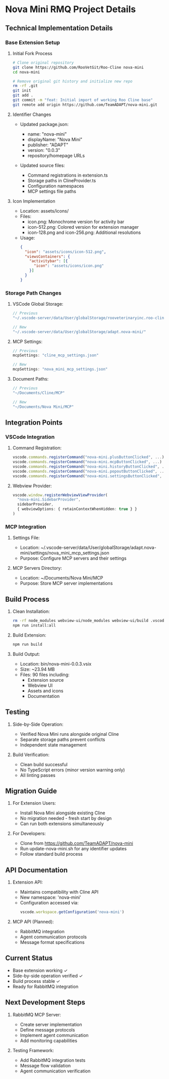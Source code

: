# Nova Mini RMQ Project Details

## Technical Implementation Details

### Base Extension Setup
1. Initial Fork Process
   ```bash
   # Clone original repository
   git clone https://github.com/RooVetGit/Roo-Cline nova-mini
   cd nova-mini
   
   # Remove original git history and initialize new repo
   rm -rf .git
   git init
   git add .
   git commit -m "feat: Initial import of working Roo Cline base"
   git remote add origin https://github.com/TeamADAPT/nova-mini.git
   ```

2. Identifier Changes
   - Updated package.json:
     - name: "nova-mini"
     - displayName: "Nova Mini"
     - publisher: "ADAPT"
     - version: "0.0.3"
     - repository/homepage URLs
   
   - Updated source files:
     - Command registrations in extension.ts
     - Storage paths in ClineProvider.ts
     - Configuration namespaces
     - MCP settings file paths

3. Icon Implementation
   - Location: assets/icons/
   - Files:
     - icon.png: Monochrome version for activity bar
     - icon-512.png: Colored version for extension manager
     - icon-128.png and icon-256.png: Additional resolutions
   - Usage:
     ```json
     {
       "icon": "assets/icons/icon-512.png",
       "viewsContainers": {
         "activitybar": [{
           "icon": "assets/icons/icon.png"
         }]
       }
     }
     ```

### Storage Path Changes
1. VSCode Global Storage:
   ```typescript
   // Previous
   "~/.vscode-server/data/User/globalStorage/rooveterinaryinc.roo-cline/"
   
   // New
   "~/.vscode-server/data/User/globalStorage/adapt.nova-mini/"
   ```

2. MCP Settings:
   ```typescript
   // Previous
   mcpSettings: "cline_mcp_settings.json"
   
   // New
   mcpSettings: "nova_mini_mcp_settings.json"
   ```

3. Document Paths:
   ```typescript
   // Previous
   "~/Documents/Cline/MCP"
   
   // New
   "~/Documents/Nova Mini/MCP"
   ```

## Integration Points

### VSCode Integration
1. Command Registration:
   ```typescript
   vscode.commands.registerCommand("nova-mini.plusButtonClicked", ...)
   vscode.commands.registerCommand("nova-mini.mcpButtonClicked", ...)
   vscode.commands.registerCommand("nova-mini.historyButtonClicked", ...)
   vscode.commands.registerCommand("nova-mini.popoutButtonClicked", ...)
   vscode.commands.registerCommand("nova-mini.settingsButtonClicked", ...)
   ```

2. Webview Provider:
   ```typescript
   vscode.window.registerWebviewViewProvider(
     "nova-mini.SidebarProvider",
     sidebarProvider,
     { webviewOptions: { retainContextWhenHidden: true } }
   )
   ```

### MCP Integration
1. Settings File:
   - Location: ~/.vscode-server/data/User/globalStorage/adapt.nova-mini/settings/nova_mini_mcp_settings.json
   - Purpose: Configure MCP servers and their settings

2. MCP Servers Directory:
   - Location: ~/Documents/Nova Mini/MCP
   - Purpose: Store MCP server implementations

## Build Process
1. Clean Installation:
   ```bash
   rm -rf node_modules webview-ui/node_modules webview-ui/build .vscode-test dist bin
   npm run install:all
   ```

2. Build Extension:
   ```bash
   npm run build
   ```

3. Build Output:
   - Location: bin/nova-mini-0.0.3.vsix
   - Size: ~23.94 MB
   - Files: 90 files including:
     - Extension source
     - Webview UI
     - Assets and icons
     - Documentation

## Testing
1. Side-by-Side Operation:
   - Verified Nova Mini runs alongside original Cline
   - Separate storage paths prevent conflicts
   - Independent state management

2. Build Verification:
   - Clean build successful
   - No TypeScript errors (minor version warning only)
   - All linting passes

## Migration Guide
1. For Extension Users:
   - Install Nova Mini alongside existing Cline
   - No migration needed - fresh start by design
   - Can run both extensions simultaneously

2. For Developers:
   - Clone from https://github.com/TeamADAPT/nova-mini
   - Run update-nova-mini.sh for any identifier updates
   - Follow standard build process

## API Documentation
1. Extension API:
   - Maintains compatibility with Cline API
   - New namespace: 'nova-mini'
   - Configuration accessed via:
     ```typescript
     vscode.workspace.getConfiguration('nova-mini')
     ```

2. MCP API (Planned):
   - RabbitMQ integration
   - Agent communication protocols
   - Message format specifications

## Current Status
- Base extension working ✓
- Side-by-side operation verified ✓
- Build process stable ✓
- Ready for RabbitMQ integration

## Next Development Steps
1. RabbitMQ MCP Server:
   - Create server implementation
   - Define message protocols
   - Implement agent communication
   - Add monitoring capabilities

2. Testing Framework:
   - Add RabbitMQ integration tests
   - Message flow validation
   - Agent communication verification